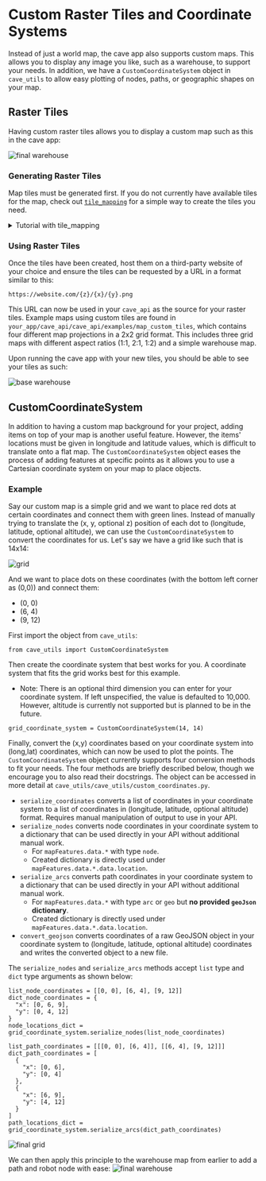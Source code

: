 # Custom Raster Tiles and Coordinate Systems

Instead of just a world map, the cave app also supports custom maps. This allows you to display any image you like, such as a warehouse, to support your needs. In addition, we have a `CustomCoordinateSystem` object in `cave_utils` to allow easy plotting of nodes, paths, or geographic shapes on your map.

## Raster Tiles

Having custom raster tiles allows you to display a custom map such as this in the cave app:

![final warehouse](https://raw.githubusercontent.com/MIT-CAVE/cave_app/refs/heads/main/static/photos/finished_warehouse_example.png)

### Generating Raster Tiles

Map tiles must be generated first. If you do not currently have available tiles for the map, check out [`tile_mapping`](https://github.com/MIT-CAVE/tile_mapping) for a simple way to create the tiles you need.

<details>
<summary>Tutorial with tile_mapping</summary>

`tile_mapping` uses JSON objects to generate tiles. We encourage you to read all the documentation in the `tile_mapping` repository, including the [README](https://github.com/MIT-CAVE/tile_mapping/blob/main/README.md) and [schema](https://github.com/MIT-CAVE/tile_mapping/tree/main/schema) so you are more comfortable on generating more complex tiles. This example will use just one background image and shape to create a map.

1. Create a JSON object with basic information on your custom tiles. This includes the `tileSize` (typically 512 or 256), and the `zoom` limits, which determines at which zoom levels the map should appear. The limits must be in the range [0, 23). `start` is inclusive, `end` is not.

```
{
  "features": {
    "background-images": [],
    "shapes": [],
  },
  "tileSize": 512,
  "zoom": {
    "start": 0,
    "end": 4
  }
}
```
2. Two main features are supported: background images and shapes.
- For images, you are free to either use the image's URL or save it locally. If saving it locally, the image must be saved under `DATA_FOLDER` (defined in `src/main.js` in the `tile_mapping` repository). For each image, a new object must be created, which includes the image's `name`, `url` (only if using URL), and `zoom` limits.
  - Note: `name` must be same as the image file name if it is saved locally
  - [Example using URL](https://github.com/MIT-CAVE/tile_mapping/blob/main/examples/egypt.json)
  - [Example using local save](https://github.com/MIT-CAVE/tile_mapping/blob/main/examples/field.json?short_path=923047c)
- For shapes, it must be in GeoJSON format. You are free to either use the raw URL link to the file or directly use the GeoJSON object itself. For each image, a new object must be created, which includes the shape's `name`, `shape` (URL or raw GeoJSON object), `zoom` limits and `style`. There is also a `longLat` property, which indicates whether or not the GeoJSON object coordinates are using a (long,lat) coordinate system and if conversion is needed. This is important as the generated map uses the Mercator projection.
  - [Example using URL](https://github.com/MIT-CAVE/tile_mapping/blob/main/examples/egypt.json)
  - [Example using raw object](https://github.com/MIT-CAVE/tile_mapping/blob/main/examples/field.json?short_path=923047c)

Read the JSON [schema](https://github.com/MIT-CAVE/tile_mapping/tree/main/schema) on the listed above properties for more detail on what is expected.

Now, the JSON object should look something like this:

```
{
  "features": {
    "background-images": [
      {
        "name": "warehouse",
        "zoom": {
          "start": 0,
          "end": 4
        }
      }
    ],
    "shapes": [
      {
        "name": "Square",
        "shape": "https://website.com/square.geojson",
        "longLat": false,
        "zoom": {
          "start": 0,
          "end": 2
        },
        "style": {
          "type": "fill",
          "outline": {
            "fill": "#0000FF",
            "fill-opacity": "0.8"
          }
        }
      }
    ]
  },
  "tileSize": 512,
  "zoom": {
    "start": 0,
    "end": 4
  }
}
```
Decoding the object, it should generate a map with 4 zoom levels with a tile size of 512. The warehouse background should exist at all 4 levels whilst the square shape, filled blue, will only appear at the top two zoom levels.

3. Execute `src/main.js` in `tile_mapping` with your newly created JSON object. This will generate the tiles and store them in a newly created folder, `tiles/`.
</details>

### Using Raster Tiles

Once the tiles have been created, host them on a third-party website of your choice and ensure the tiles can be requested by a URL in a format similar to this: 
```
https://website.com/{z}/{x}/{y}.png
```

This URL can now be used in your `cave_api` as the source for your raster tiles. Example maps using custom tiles are found in `your_app/cave_api/cave_api/examples/map_custom_tiles`, which contains four different map projections in a 2x2 grid format. This includes three grid maps with different aspect ratios (1:1, 2:1, 1:2) and a simple warehouse map.

Upon running the cave app with your new tiles, you should be able to see your tiles as such:

![base warehouse](https://raw.githubusercontent.com/MIT-CAVE/cave_app/refs/heads/main/static/photos/base_warehouse_example.png)

## CustomCoordinateSystem

In addition to having a custom map background for your project, adding items on top of your map is another useful feature. However, the items' locations must be given in longitude and latitude values, which is difficult to translate onto a flat map. The `CustomCoordinateSystem` object eases the process of adding features at specific points as it allows you to use a Cartesian coordinate system on your map to place objects.

### Example

Say our custom map is a simple grid and we want to place red dots at certain coordinates and connect them with green lines. Instead of manually trying to translate the (x, y, optional z) position of each dot to (longitude, latitude, optional altitude), we can use the `CustomCoordinateSystem` to convert the coordinates for us. Let's say we have a grid like such that is 14x14:

![grid](https://raw.githubusercontent.com/MIT-CAVE/cave_app/refs/heads/main/static/photos/grid.png)

And we want to place dots on these coordinates (with the bottom left corner as (0,0)) and connect them:
- (0, 0)
- (6, 4)
- (9, 12)

First import the object from `cave_utils`:
```
from cave_utils import CustomCoordinateSystem
```

Then create the coordinate system that best works for you. A coordinate system that fits the grid works best for this example.
- Note: There is an optional third dimension you can enter for your coordinate system. If left unspecified, the value is defaulted to 10,000. However, altitude is currently not supported but is planned to be in the future.
```
grid_coordinate_system = CustomCoordinateSystem(14, 14)
```

Finally, convert the (x,y) coordinates based on your coordinate system into (long,lat) coordinates, which can now be used to plot the points. The `CustomCoordinateSystem` object currently supports four conversion methods to fit your needs. The four methods are briefly described below, though we encourage you to also read their docstrings. The object can be accessed in more detail at `cave_utils/cave_utils/custom_coordinates.py`.
- `serialize_coordinates` converts a list of coordinates in your coordinate system to a list of coordinates in (longitude, latitude, optional altitude) format. Requires manual manipulation of output to use in your API.
- `serialize_nodes` converts node coordinates in your coordinate system to a dictionary that can be used directly in your API without additional manual work.
  - For `mapFeatures.data.*` with type `node`.
  - Created dictionary is directly used under `mapFeatures.data.*.data.location`.
- `serialize_arcs` converts path coordinates in your coordinate system to a dictionary that can be used directly in your API without additional manual work.
  - For `mapFeatures.data.*` with type `arc` or `geo` but **no provided `geoJson` dictionary**.
  - Created dictionary is directly used under `mapFeatures.data.*.data.location`.
- `convert_geojson` converts coordinates of a raw GeoJSON object in your coordinate system to (longitude, latitude, optional altitude) coordinates and writes the converted object to a new file.

The `serialize_nodes` and `serialize_arcs` methods accept `list` type and `dict` type arguments as shown below:
```
list_node_coordinates = [[0, 0], [6, 4], [9, 12]]
dict_node_coordinates = {
  "x": [0, 6, 9],
  "y": [0, 4, 12]
}
node_locations_dict = grid_coordinate_system.serialize_nodes(list_node_coordinates)

list_path_coordinates = [[[0, 0], [6, 4]], [[6, 4], [9, 12]]]
dict_path_coordinates = [
  {
    "x": [0, 6],
    "y": [0, 4]
  },
  {
    "x": [6, 9],
    "y": [4, 12]
  }
]
path_locations_dict = grid_coordinate_system.serialize_arcs(dict_path_coordinates)
```

![final grid](https://raw.githubusercontent.com/MIT-CAVE/cave_app/refs/heads/main/static/photos/grid_example.png)

We can then apply this principle to the warehouse map from earlier to add a path and robot node with ease:
![final warehouse](https://raw.githubusercontent.com/MIT-CAVE/cave_app/refs/heads/main/static/photos/finished_warehouse_example.png)
